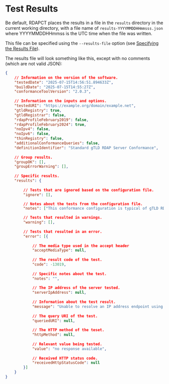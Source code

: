 # Test Results

Be default, RDAPCT places the results in a file in the `results` directory in the current working
directory, with a file name of `results-YYYYMMDDHHmmsss.json` where YYYYMMDDHHmmss is the UTC time when
the file was written.

This file can be specified using the `--results-file` option (see [Specifying the Results File](overview.md#specifying-the-results-file)).

The results file will look something like this, except with no comments (which are not valid JSON):

``` json
{
    // Information on the version of the software.
    "testedDate": "2025-07-15T14:56:51.894633Z",
    "buildDate": "2025-07-15T14:55:27Z",
    "conformanceToolVersion": "2.0.3",
    
    // Information on the inputs and options.
    "testedURI": "https://example.org/domain/example.net",
    "gtldRegistry": true,
    "gtldRegistrar": false,
    "rdapProfileFebruary2019": false,
    "rdapProfileFebruary2024": true,
    "noIpv4": false,
    "noIpv6": false,
    "thinRegistry": false,
    "additionalConformanceQueries": false,
    "definitionIdentifier": "Standard gTLD RDAP Server Conformance",
    
    // Group results.
    "groupOK": [],
    "groupErrorWarning": [],
    
    // Specific results.
    "results": {
    
        // Tests that are ignored based on the configuration file.
        "ignore": [],

        // Notes about the tests from the configuration file.
        "notes": ["This conformance configuration is typical of gTLD RDAP server needs."],

        // Tests that resulted in warnings.
        "warning": [],
        
        // Tests that resulted in an error.
        "error": [{
        
            // The media type used in the accept header
            "acceptMediaType": null,
            
            // The result code of the test.
            "code": -13019,
            
            // Specific notes about the test.
            "notes": "",
            
            // The IP address of the server tested.
            "serverIpAddress": null,
            
            // Information about the test result.
            "message": "Unable to resolve an IP address endpoint using DNS.",
            
            // The query URI of the test.
            "queriedURI": null,
            
            // The HTTP method of the teset.
            "httpMethod": null,
            
            // Relevant value being tested.
            "value": "no response available",
            
            // Received HTTP status code.
            "receivedHttpStatusCode": null
        }]
    }
}                                                 
```

